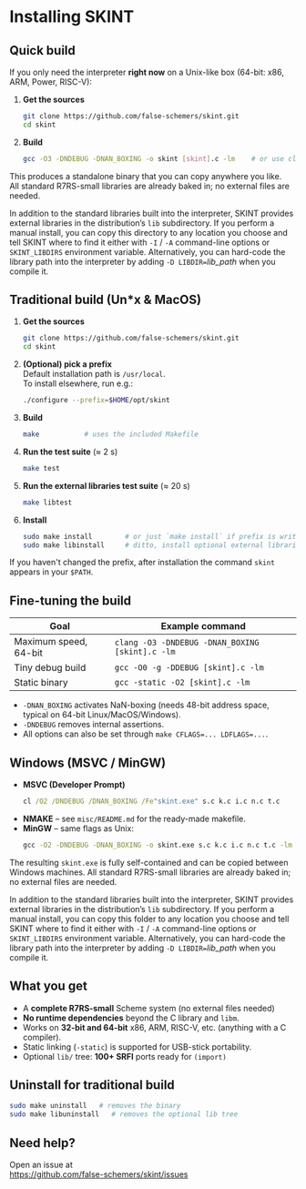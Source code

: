 Installing SKINT
================

Quick build
---------------
If you only need the interpreter **right now** on a Unix-like box (64-bit: x86, ARM, Power, RISC-V):

1. **Get the sources**
   ```bash
   git clone https://github.com/false-schemers/skint.git
   cd skint
   ```

2. **Build**  
   ```bash
   gcc -O3 -DNDEBUG -DNAN_BOXING -o skint [skint].c -lm    # or use clang if it is installed
   ```
This produces a standalone binary that you can copy anywhere you like.  
All standard R7RS-small libraries are already baked in; no external files are needed.

In addition to the standard libraries built into the interpreter, SKINT provides external libraries in the distribution’s 
`lib` subdirectory. If you perform a manual install, you can copy this directory to any location you choose and tell SKINT 
where to find it either with `-I` / `-A` command-line options or `SKINT_LIBDIRS` environment variable. Alternatively, you can 
hard-code the library path into the interpreter by adding `-D LIBDIR=`*lib_path* when you compile it.


Traditional build (Un*x & MacOS)
---------------------------------
1. **Get the sources**
   ```bash
   git clone https://github.com/false-schemers/skint.git
   cd skint
   ```

2. **(Optional) pick a prefix**  
   Default installation path is `/usr/local`.  
   To install elsewhere, run e.g.:
   ```bash
   ./configure --prefix=$HOME/opt/skint
   ```

3. **Build**
   ```bash
   make           # uses the included Makefile
   ```

4. **Run the test suite** (≈ 2 s)
   ```bash
   make test
   ```
   
5. **Run the external libraries test suite** (≈ 20 s)
   ```bash
   make libtest
   ```
   
5. **Install**
   ```bash
   sudo make install        # or just `make install` if prefix is writable
   sudo make libinstall     # ditto, install optional external libraries
   ```

If you haven't changed the prefix, after installation the command `skint` appears in your `$PATH`.

Fine-tuning the build
---------------------
| Goal | Example command |
|---|---|
| Maximum speed, 64-bit | `clang -O3 -DNDEBUG -DNAN_BOXING [skint].c -lm` |
| Tiny debug build | `gcc -O0 -g -DDEBUG [skint].c -lm` |
| Static binary | `gcc -static -O2 [skint].c -lm` |

- `-DNAN_BOXING` activates NaN-boxing (needs 48-bit address space, typical on 64-bit Linux/MacOS/Windows).  
- `-DNDEBUG` removes internal assertions.  
- All options can also be set through `make CFLAGS=... LDFLAGS=...`.

Windows (MSVC / MinGW)
----------------------
- **MSVC (Developer Prompt)**  
  ```cmd
  cl /O2 /DNDEBUG /DNAN_BOXING /Fe"skint.exe" s.c k.c i.c n.c t.c
  ```
- **NMAKE** – see `misc/README.md` for the ready-made makefile.  
- **MinGW** – same flags as Unix:  
  ```cmd
  gcc -O2 -DNDEBUG -DNAN_BOXING -o skint.exe s.c k.c i.c n.c t.c -lm 
  ```

The resulting `skint.exe` is fully self-contained and can be copied between Windows machines.
All standard R7RS-small libraries are already baked in; no external files are needed.

In addition to the standard libraries built into the interpreter, SKINT provides external libraries in the distribution’s 
`lib` subdirectory. If you perform a manual install, you can copy this folder to any location you choose and tell SKINT 
where to find it either with `-I` / `-A` command-line options or `SKINT_LIBDIRS` environment variable. Alternatively, you can 
hard-code the library path into the interpreter by adding `-D LIBDIR=`*lib_path* when you compile it.

What you get
------------
- A **complete R7RS-small** Scheme system (no external files needed)  
- **No runtime dependencies** beyond the C library and `libm`.  
- Works on **32-bit and 64-bit** x86, ARM, RISC-V, etc. (anything with a C compiler).  
- Static linking (`-static`) is supported for USB-stick portability.
- Optional `lib/` tree: **100+ SRFI** ports ready for `(import)`

Uninstall for traditional build
---------
```bash
sudo make uninstall   # removes the binary
sudo make libuninstall   # removes the optional lib tree
```

Need help?
----------
Open an issue at  
<https://github.com/false-schemers/skint/issues>

